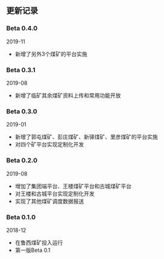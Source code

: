 
## 更新记录

### Beta 0.4.0

2019-11

- 新增了另外3个煤矿的平台实施


### Beta 0.3.1

2019-08

- 新增了临矿其余煤矿资料上传和常用功能开放

### Beta 0.3.0

2019-01

- 新增了郭屯煤矿、彭庄煤矿、新驿煤矿、里彦煤矿的平台实施
- 对四个矿平台实现定制化开发


### Beta 0.2.0

2019-08

- 增加了集团端平台、王楼煤矿平台和古城煤矿平台
- 对王楼和古城平台实现定制化开发
- 实现了其他煤矿调度数据报送


### Beta 0.1.0

2018-12

- 在鲁西煤矿投入运行
- 第一版Beta 0.1
